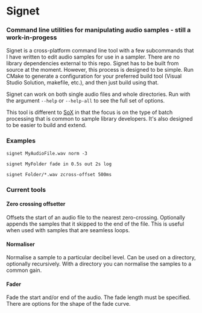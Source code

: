 # Signet
### Command line utilities for manipulating audio samples - still a work-in-progess

Signet is a cross-platform command line tool with a few subcommands that I have written to edit audio samples for use in a sampler. There are no library dependencies external to this repo. Signet has to be built from source at the moment. However, this process is designed to be simple. Run CMake to generate a configuration for your preferred build tool (Visual Studio Solution, makefile, etc.), and then just build using that.

Signet can work on both single audio files and whole directories. Run with the argument `--help` or `--help-all` to see the full set of options.

This tool is different to [SoX](http://sox.sourceforge.net/) in that the focus is on the type of batch processing that is common to sample library developers. It's also designed to be easier to build and extend. 

### Examples
`signet MyAudioFile.wav norm -3`

`signet MyFolder fade in 0.5s out 2s log`

`signet Folder/*.wav zcross-offset 500ms`

### Current tools
#### Zero crossing offsetter
Offsets the start of an audio file to the nearest zero-crossing. Optionally appends the samples that it skipped to the end of the file. This is useful when used with samples that are seamless loops.
#### Normaliser
Normalise a sample to a particular decibel level. Can be used on a directory, optionally recursively. With a directory you can normalise the samples to a common gain.
#### Fader
Fade the start and/or end of the audio. The fade length must be specified. There are options for the shape of the fade curve.

